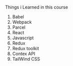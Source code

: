 Things i Learned in this course


1. Babel
2. Webpack
3. Parcel
4. React
5. Javascript
6. Redux
7. Redux toolkit
8. Contex API
9. TailWind CSS
